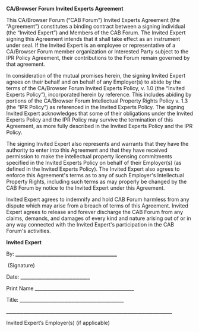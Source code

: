 **CA/Browser Forum Invited Experts Agreement**

This CA/Browser Forum (“CAB Forum”) Invited Experts Agreement (the “Agreement”) constitutes a binding contract between a signing individual (the “Invited Expert”) and Members of the CAB Forum. The Invited Expert signing this Agreement intends that it shall take effect as an instrument under seal. If the Invited Expert is an employee or representative of a CA/Browser Forum member organization or Interested Party subject to the IPR Policy Agreement, their contributions to the Forum remain governed by that agreement.

In consideration of the mutual promises herein, the signing Invited Expert agrees on their behalf and on behalf of any Employer(s) to abide by the terms of the CA/Browser Forum Invited Experts Policy, v. 1.0 (the “Invited Experts Policy”), incorporated herein by reference. This includes abiding by portions of the CA/Browser Forum Intellectual Property Rights Policy v. 1.3 (the “IPR Policy”) as referenced in the Invited Experts Policy. The signing Invited Expert acknowledges that some of their obligations under the Invited Experts Policy and the IPR Policy may survive the termination of this Agreement, as more fully described in the Invited Experts Policy and the IPR Policy.

The signing Invited Expert also represents and warrants that they have the authority to enter into this Agreement and that they have received permission to make the intellectual property licensing commitments specified in the Invited Experts Policy on behalf of their Employer(s) (as defined in the Invited Experts Policy). The Invited Expert also agrees to enforce this Agreement's terms as to any of such Employer's Intellectual Property Rights, including such terms as may properly be changed by the CAB Forum by notice to the Invited Expert under this Agreement.

Invited Expert agrees to indemnify and hold CAB Forum harmless from any dispute which may arise from a breach of terms of this Agreement. Invited Expert agrees to release and forever discharge the CAB Forum from any claims, demands, and damages of every kind and nature arising out of or in any way connected with the Invited Expert's participation in the CAB Forum's activities.



**Invited Expert**





By: 	**_________________________________________**

​		(Signature)



Date: **____________________________**



Print Name **________________________________________**



Title: **__________________________________________**



**___________________________________________________________________**

Invited Expert’s Employer(s) (if applicable)